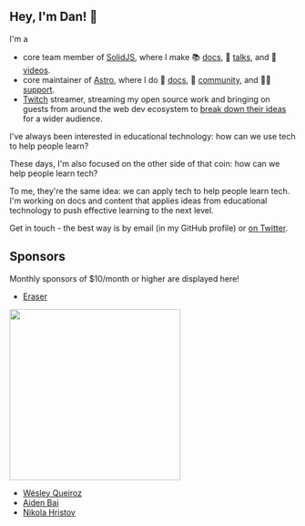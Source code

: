 ## Hey, I'm Dan! 👋

I'm a

- core team member of [SolidJS](https://github.com/orgs/solidjs/people), where I make 📚 [docs](https://twitter.com/solid_js/status/1640851626830307329?s=20), 🎤 [talks](https://youtu.be/qB5jK-KeXOs), and 🎥 [videos](https://www.youtube.com/watch?v=J70HXl1KhWE). 
- core maintainer of [Astro](https://github.com/orgs/withastro/people), where I do 📝 [docs](https://github.com/withastro/docs), 👥 [community](https://github.com/withastro/.github/blob/main/COMMUNITY_GUIDE.md), and 👩‍💻 [support](https://hackmd.io/Q0W_Jth9R1252NUP4cjgXg). 
- [Twitch](https://www.twitch.tv/jutanium) streamer, streaming my open source work and bringing on guests from around the web dev ecosystem to [break down their ideas](https://www.youtube.com/live/fYATmnlxX4A?feature=share) for a wider audience.

I've always been interested in educational technology: how can we use tech to help people learn? 

These days, I'm also focused on the other side of that coin: how can we help people learn tech?

To me, they're the same idea: we can apply tech to help people learn tech. I'm working on docs and content that applies ideas from educational technology to push effective learning to the next level.

Get in touch - the best way is by email (in my GitHub profile) or [on Twitter](https://twitter.com/jutanium).

## Sponsors
Monthly sponsors of $10/month or higher are displayed here!

- [Eraser](https://github.com/eraserlabs?type=source)

<a href="https://github.com/eraserlabs?type=source">
<img src="https://user-images.githubusercontent.com/4033662/231962392-023b0fd1-4b11-4ebb-ae46-0095267feafb.png" width="300px"/></a>

- [Wésley Queiroz](https://github.com/wesleycoder)
- [Aiden Bai](https://github.com/aidenybai)
- [Nikola Hristov](https://github.com/nikolaxhristov)
